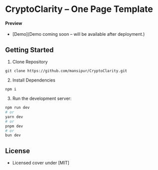 # CryptoClarity – One Page Template

#### Preview
 - [Demo](Demo coming soon – will be available after deployment.)

## Getting Started

1. Clone Repository
```
git clone https://github.com/mansipur/CryptoClarity.git
```
2. Install Dependencies
```
npm i
```
3. Run the development server:

```bash
npm run dev
# or
yarn dev
# or
pnpm dev
# or
bun dev
```

## License
 - Licensed cover under [MIT]

